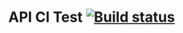 

# API CI Test [![Build status](https://ci.appveyor.com/api/projects/status/uesw9mn097add72e?svg=true)](https://ci.appveyor.com/project/Mari14460/api-ci-test)